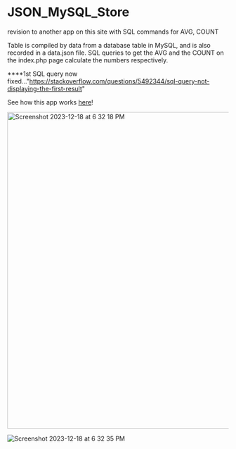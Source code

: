 # JSON_MySQL_Store
revision to another app on this site with SQL commands for AVG, COUNT 

Table is compiled by data from a database table in MySQL, and is also recorded in a data.json file. SQL queries to get the AVG and the COUNT on the index.php page calculate the numbers respectively. 

****1st SQL query now fixed..."https://stackoverflow.com/questions/5492344/sql-query-not-displaying-the-first-result"

See how this app works <a href="http://suburbanstylemedia.com/Apps/JSON_MySQL_Store/">here</a>! 


<img width="722" alt="Screenshot 2023-12-18 at 6 32 18 PM" src="https://github.com/CGJohnson112/JSON_MySQL_Store/assets/22375594/055d0d9d-5edc-4ce5-81a9-5937f392d6eb">


![Screenshot 2023-12-18 at 6 32 35 PM](https://github.com/CGJohnson112/JSON_MySQL_Store/assets/22375594/551e5e84-0eab-432d-84c4-16550ab61350)
